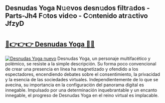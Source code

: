 ## Desnudas Yoga N𝚞𝚎vos desn𝚞dos filtr𝚊dos - Parts-Jh4 F𝚘tos vid𝚎o - C𝚘ntenido atr𝚊ctivo JfzyD

# <h2><a href="http://mb0r2e.tromn.icu/?c=Desnudas+Yoga">🔗👉👉👉 Desnudas Yoga 🔗🔗</a></h2>

[![Desnudas Yoga nuevo](https://i.imgur.com/pEAQMta.gif)](http://mb0r2e.tromn.icu/?c=Desnudas+Yoga)
Desnudas Yoga, un personaje multifacético y polémico, se resiste a la simple descripción. Su forma poco convencional de crear una presencia en línea ha magnetizado y ofendido a los espectadores, encendiendo debates sobre el consentimiento, la privacidad y la esencia de las sociedades virtuales. Independientemente de lo que se avecina, su importancia en la configuración del panorama digital es innegable. Impulsado por una determinación inquebrantable y un encanto innegable, el progreso de Desnudas Yoga en el reino virtual es implacable.
